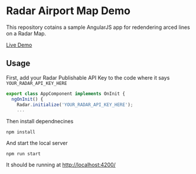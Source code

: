 # Radar Airport Map Demo

This repository cotains a sample AngularJS app for redendering arced lines on a Radar Map.

[Live Demo](https://vkw2md-4200.csb.app/)

## Usage

First, add your Radar Publishable API Key to the code where it says `YOUR_RADAR_API_KEY_HERE`
```js
export class AppComponent implements OnInit {
  ngOnInit() {
    Radar.initialize('YOUR_RADAR_API_KEY_HERE');
    ...
```

Then install dependnecines
```
npm install
```

And start the local server
```
npm run start
```

It should be running at [http://localhost:4200/](http://localhost:4200/)
